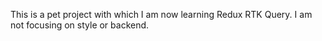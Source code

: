 This is a pet project with which I am now learning Redux RTK Query. 
I am not focusing on style or backend.